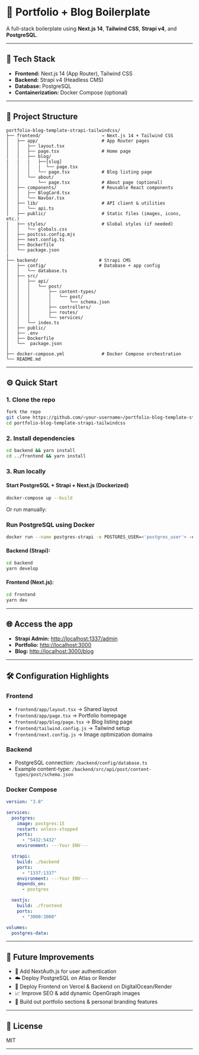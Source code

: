 # 🚀 Portfolio + Blog Boilerplate

A full-stack boilerplate using **Next.js 14**, **Tailwind CSS**, **Strapi v4**, and **PostgreSQL**.

---

## 🔨 Tech Stack

- **Frontend:** Next.js 14 (App Router), Tailwind CSS
- **Backend:** Strapi v4 (Headless CMS)
- **Database:** PostgreSQL
- **Containerization:** Docker Compose (optional)

---

## 📁 Project Structure

```
portfolio-blog-template-strapi-tailwindcss/
├── frontend/                       → Next.js 14 + Tailwind CSS
│   ├── app/                        # App Router pages
│   │   ├── layout.tsx
│   │   ├── page.tsx                # Home page
│   │   ├── blog/
|   |   |   ├──[slug]
│   │   │   |  └── page.tsx
│   │   │   └── page.tsx            # Blog listing page
│   │   └── about/
│   │       └── page.tsx            # About page (optional)
│   ├── components/                 # Reusable React components
│   │   ├── BlogCard.tsx
│   │   └── Navbar.tsx
│   ├── lib/                        # API client & utilities
│   │   └── api.ts
│   ├── public/                     # Static files (images, icons, etc.)
│   ├── styles/                     # Global styles (if needed)
│   │   └── globals.css
│   ├── postcss.config.mjs
│   ├── next.config.ts
│   ├── Dockerfile
│   └── package.json
|
├── backend/                       # Strapi CMS
│   ├── config/                    # Database + app config
│   │   └── database.ts
│   ├── src/
│   │   ├── api/
│   │   │   └── post/
│   │   │       ├── content-types/
│   │   │       │   └── post/
│   │   │       │       └── schema.json
│   │   │       ├── controllers/
│   │   │       ├── routes/
│   │   │       └── services/
│   │   └── index.ts
│   ├── public/
│   ├── .env
│   ├── Dockerfile
│   └──  package.json
│
├── docker-compose.yml              # Docker Compose orchestration
└── README.md

```

---

## ⚙️ Quick Start

### 1. Clone the repo

```bash
fork the repo
git clone https://github.com/<your-username>/portfolio-blog-template-strapi-tailwindcss.git
cd portfolio-blog-template-strapi-tailwindcss
```

### 2. Install dependencies

```bash
cd backend && yarn install
cd ../frontend && yarn install
```

### 3. Run locally

#### Start PostgreSQL + Strapi + Next.js (Dockerized)

```bash
docker-compose up --build
```

Or run manually:

### Run PostgreSQL using Docker

```bash
docker run --name postgres-strapi -e POSTGRES_USER=<'postgres_user'> -e POSTGRES_PASSWORD=<'postgres_pass'> -e POSTGRES_DB=<'strapi_db'> -p 5432:5432 -d postgres:15
```

#### Backend (Strapi):

```bash
cd backend
yarn develop
```

#### Frontend (Next.js):

```bash
cd frontend
yarn dev
```

---

## 🌐 Access the app

- **Strapi Admin:** [http://localhost:1337/admin](http://localhost:1337/admin)
- **Portfolio:** [http://localhost:3000](http://localhost:3000)
- **Blog:** [http://localhost:3000/blog](http://localhost:3000/blog)

---

## 🛠️ Configuration Highlights

### Frontend

- `frontend/app/layout.tsx` → Shared layout
- `frontend/app/page.tsx` → Portfolio homepage
- `frontend/app/blog/page.tsx` → Blog listing page
- `frontend/tailwind.config.js` → Tailwind setup
- `frontend/next.config.js` → Image optimization domains

### Backend

- PostgreSQL connection: `/backend/config/database.ts`
- Example content-type: `/backend/src/api/post/content-types/post/schema.json`

### Docker Compose

```yaml
version: "3.8"

services:
  postgres:
    image: postgres:15
    restart: unless-stopped
    ports:
      - "5432:5432"
    environment: ---Your ENV---

  strapi:
    build: ./backend
    ports:
      - "1337:1337"
    environment: ---Your ENV---
    depends_on:
      - postgres

  nextjs:
    build: ./frontend
    ports:
      - "3000:3000"

volumes:
  postgres-data:
```

---

## 🚧 Future Improvements

- 🔑 Add NextAuth.js for user authentication
- ☁️ Deploy PostgreSQL on Atlas or Render
- 🔄 Deploy Frontend on Vercel & Backend on DigitalOcean/Render
- 📈 Improve SEO & add dynamic OpenGraph images
- 📄 Build out portfolio sections & personal branding features

---

## 📜 License

MIT

---
